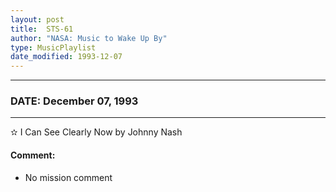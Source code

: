 ```yaml
---
layout: post
title:  STS-61
author: "NASA: Music to Wake Up By"
type: MusicPlaylist
date_modified: 1993-12-07
---
```


----
### DATE: December 07, 1993
----
✫ I Can See Clearly Now by Johnny Nash

#### Comment:
* No mission comment
